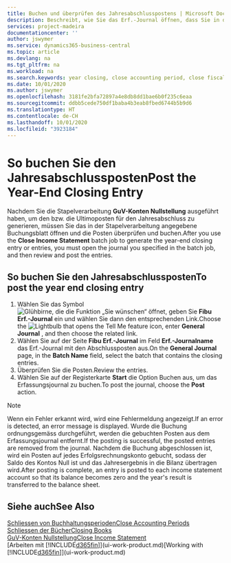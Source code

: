 ```yaml
---
title: Buchen und überprüfen des Jahresabschlusspostens | Microsoft Docs
description: Beschreibt, wie Sie das Erf.-Journal öffnen, dass Sie in der Stapelverarbeitung "Jahresabschluss" definiert haben und dann den Jahresabschlusseintrag überprüfen und buchen.
services: project-madeira
documentationcenter: ''
author: jswymer
ms.service: dynamics365-business-central
ms.topic: article
ms.devlang: na
ms.tgt_pltfrm: na
ms.workload: na
ms.search.keywords: year closing, close accounting period, close fiscal year, bank account detailed trial balance
ms.date: 10/01/2020
ms.author: jswymer
ms.openlocfilehash: 3181fe2bfa72897a4e8db8dd1bae6b0f235c6eaa
ms.sourcegitcommit: ddbb5cede750df1baba4b3eab8fbed6744b5b9d6
ms.translationtype: HT
ms.contentlocale: de-CH
ms.lasthandoff: 10/01/2020
ms.locfileid: "3923184"
---
```

# <a name="post-the-year-end-closing-entry"></a><span data-ttu-id="b7cef-103">So buchen Sie den Jahresabschlussposten</span><span class="sxs-lookup"><span data-stu-id="b7cef-103">Post the Year-End Closing Entry</span></span>
<span data-ttu-id="b7cef-104">Nachdem Sie die Stapelverarbeitung **GuV-Konten Nullstellung** ausgeführt haben, um den bzw. die Ultimoposten für den Jahresabschluss zu generieren, müssen Sie das in der Stapelverarbeitung angegebene Buchungsblatt öffnen und die Posten überprüfen und buchen.</span><span class="sxs-lookup"><span data-stu-id="b7cef-104">After you use the **Close Income Statement** batch job to generate the year-end closing entry or entries, you must open the journal you specified in the batch job, and then review and post the entries.</span></span>

## <a name="to-post-the-year-end-closing-entry"></a><span data-ttu-id="b7cef-105">So buchen Sie den Jahresabschlussposten</span><span class="sxs-lookup"><span data-stu-id="b7cef-105">To post the year end closing entry</span></span>
1. <span data-ttu-id="b7cef-106">Wählen Sie das Symbol ![Glühbirne, die die Funktion „Sie wünschen“ öffnet](media/ui-search/search_small.png "Tell Me-Funktion"), geben Sie **Fibu Erf.-Journal** ein und wählen Sie dann den entsprechenden Link.</span><span class="sxs-lookup"><span data-stu-id="b7cef-106">Choose the ![Lightbulb that opens the Tell Me feature](media/ui-search/search_small.png "Tell me what you want to do") icon, enter **General Journal** , and then choose the related link.</span></span>
2. <span data-ttu-id="b7cef-107">Wählen Sie auf der Seite **Fibu Erf.-Journal** im Feld **Erf.-Journalname** das Erf.-Journal mit den Abschlussposten aus.</span><span class="sxs-lookup"><span data-stu-id="b7cef-107">On the **General Journal** page, in the **Batch Name** field, select the batch that contains the closing entries.</span></span>
3. <span data-ttu-id="b7cef-108">Überprüfen Sie die Posten.</span><span class="sxs-lookup"><span data-stu-id="b7cef-108">Review the entries.</span></span>
4. <span data-ttu-id="b7cef-109">Wählen Sie auf der Registerkarte **Start** die Option Buchen aus, um das Erfassungsjournal zu buchen.</span><span class="sxs-lookup"><span data-stu-id="b7cef-109">To post the journal, choose the **Post** action.</span></span>

> [!NOTE]  
>   <span data-ttu-id="b7cef-110">Wenn ein Fehler erkannt wird, wird eine Fehlermeldung angezeigt.</span><span class="sxs-lookup"><span data-stu-id="b7cef-110">If an error is detected, an error message is displayed.</span></span> <span data-ttu-id="b7cef-111">Wurde die Buchung ordnungsgemäss durchgeführt, werden die gebuchten Posten aus dem Erfassungsjournal entfernt.</span><span class="sxs-lookup"><span data-stu-id="b7cef-111">If the posting is successful, the posted entries are removed from the journal.</span></span> <span data-ttu-id="b7cef-112">Nachdem die Buchung abgeschlossen ist, wird ein Posten auf jedes Erfolgsrechnungskonto gebucht, sodass der Saldo des Kontos Null ist und das Jahresergebnis in die Bilanz übertragen wird.</span><span class="sxs-lookup"><span data-stu-id="b7cef-112">After posting is complete, an entry is posted to each income statement account so that its balance becomes zero and the year's result is transferred to the balance sheet.</span></span>

## <a name="see-also"></a><span data-ttu-id="b7cef-113">Siehe auch</span><span class="sxs-lookup"><span data-stu-id="b7cef-113">See Also</span></span>
[<span data-ttu-id="b7cef-114">Schliessen von Buchhaltungsperioden</span><span class="sxs-lookup"><span data-stu-id="b7cef-114">Close Accounting Periods</span></span>](year-close-account-periods.md)  
[<span data-ttu-id="b7cef-115">Schliessen der Bücher</span><span class="sxs-lookup"><span data-stu-id="b7cef-115">Closing Books</span></span>](year-close-books.md)  
[<span data-ttu-id="b7cef-116">GuV-Konten Nullstellung</span><span class="sxs-lookup"><span data-stu-id="b7cef-116">Close Income Statement</span></span>](year-close-income-statement.md)  
<span data-ttu-id="b7cef-117">[Arbeiten mit [!INCLUDE[d365fin](includes/d365fin_md.md)]](ui-work-product.md)</span><span class="sxs-lookup"><span data-stu-id="b7cef-117">[Working with [!INCLUDE[d365fin](includes/d365fin_md.md)]](ui-work-product.md)</span></span>
